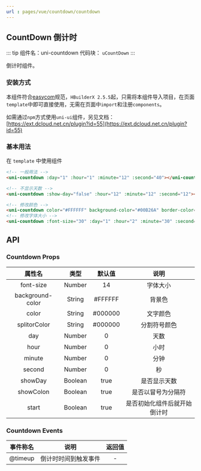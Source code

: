 ```yaml
---
url : pages/vue/countdown/countdown
---
```


## CountDown 倒计时
::: tip 组件名：uni-countdown
代码块： `uCountDown`
:::

倒计时组件。

### 安装方式

本组件符合[easycom](https://uniapp.dcloud.io/collocation/pages?id=easycom)规范，`HBuilderX 2.5.5`起，只需将本组件导入项目，在页面`template`中即可直接使用，无需在页面中`import`和注册`components`。

如需通过`npm`方式使用`uni-ui`组件，另见文档：[https://ext.dcloud.net.cn/plugin?id=55](https://ext.dcloud.net.cn/plugin?id=55)

### 基本用法

在 ``template`` 中使用组件

```html
<!-- 一般用法 -->
<uni-countdown :day="1" :hour="1" :minute="12" :second="40"></uni-countdown>

<!-- 不显示天数 -->
<uni-countdown :show-day="false" :hour="12" :minute="12" :second="12"></uni-countdown>

<!-- 修改颜色 -->
<uni-countdown color="#FFFFFF" background-color="#00B26A" border-color="#00B26A" :day="1" :hour="2" :minute="30" :second="0"></uni-countdown>
<!-- 修改字体大小 -->
<uni-countdown :font-size="30" :day="1" :hour="2" :minute="30" :second="0" />
```

## API

### Countdown Props 

|属性名				|类型	|默认值	|说明				|
|:-:				|:-:	|:-:	|:-:				|
|font-size	|Number	| 14 |字体大小				|
|background-color	|String	|#FFFFFF|背景色				|
|color				|String	|#000000|文字颜色			|
|splitorColor		|String	|#000000|分割符号颜色			|
|day				|Number	|0		|天数				|
|hour				|Number	|0		|小时				|
|minute				|Number	|0		|分钟				|
|second				|Number	|0		|秒					|
|showDay			|Boolean|true	|是否显示天数		|
|showColon			|Boolean|true	|是否以冒号为分隔符	|
|start			|Boolean|true	|是否初始化组件后就开始倒计时|

### Countdown Events

|事件称名	|说明							|返回值	|
|:-:		|:-:							|:-:		|
|@timeup|倒计时时间到触发事件	|-			|
